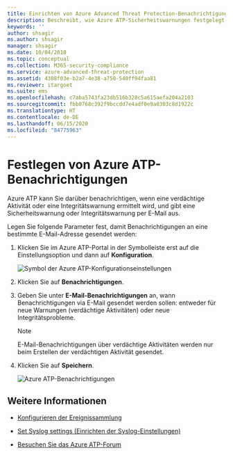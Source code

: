 ```yaml
---
title: Einrichten von Azure Advanced Threat Protection-Benachrichtigungen
description: Beschreibt, wie Azure ATP-Sicherheitswarnungen festgelegt werden, damit Sie bei verdächtigen Aktivitäten benachrichtigt werden.
keywords: ''
author: shsagir
ms.author: shsagir
manager: shsagir
ms.date: 10/04/2018
ms.topic: conceptual
ms.collection: M365-security-compliance
ms.service: azure-advanced-threat-protection
ms.assetid: 4308f03e-b2a7-4e38-a750-540ff94faa81
ms.reviewer: itargoet
ms.suite: ems
ms.openlocfilehash: c7aba5743fa23db516b328c5a615aefa204a2103
ms.sourcegitcommit: fbb0768c392f9bccdd7e4adf0e9a0303c8d1922c
ms.translationtype: HT
ms.contentlocale: de-DE
ms.lasthandoff: 06/15/2020
ms.locfileid: "84775963"
---
```

# <a name="set-azure-atp-notifications"></a>Festlegen von Azure ATP-Benachrichtigungen

Azure ATP kann Sie darüber benachrichtigen, wenn eine verdächtige Aktivität oder eine Integritätswarnung ermittelt wird, und gibt eine Sicherheitswarnung oder Integritätswarnung per E-Mail aus. 

Legen Sie folgende Parameter fest, damit Benachrichtigungen an eine bestimmte E-Mail-Adresse gesendet werden:


1. Klicken Sie im Azure ATP-Portal in der Symbolleiste erst auf die Einstellungsoption und dann auf **Konfiguration**.

   ![Symbol der Azure ATP-Konfigurationseinstellungen](media/atp-config-menu.png)

2. Klicken Sie auf **Benachrichtigungen**.
3. Geben Sie unter **E-Mail-Benachrichtigungen** an, wann Benachrichtigungen via E-Mail gesendet werden sollen: entweder für neue Warnungen (verdächtige Aktivitäten) oder neue Integritätsprobleme. 
 
   > [!NOTE]
   > E-Mail-Benachrichtigungen über verdächtige Aktivitäten werden nur beim Erstellen der verdächtigen Aktivität gesendet.
 
4. Klicken Sie auf **Speichern**.

   ![Azure ATP-Benachrichtigungen](media/atp-notifications.png)



## <a name="see-also"></a>Weitere Informationen

- [Konfigurieren der Ereignissammlung](configure-event-collection.md)

- [Set Syslog settings (Einrichten der Syslog-Einstellungen)](setting-syslog.md)
- [Besuchen Sie das Azure ATP-Forum](https://aka.ms/azureatpcommunity)
